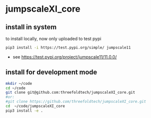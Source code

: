 # jumpscaleXI_core

## install in system

to install locally, now only uploaded to test pypi

```bash
pip3 install -i https://test.pypi.org/simple/ jumpscale11
```

- see https://test.pypi.org/project/jumpscale11/11.0.0/

## install for development mode



```bash
mkdir ~/code
cd ~/code
git clone git@github.com:threefoldtech/jumpscaleXI_core.git
#or:
#git clone https://github.com/threefoldtech/jumpscaleXI_core.git
cd  ~/code/jumpscaleXI_core
pip3 install -e .

```

